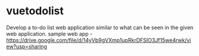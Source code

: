 # vuetodolist
Develop a to-do list web application similar to what can be seen in the given web application.
sample web app - https://drive.google.com/file/d/14yVb9gVXmp1upRkrDFSIO3Jf15we4rwk/view?usp=sharing